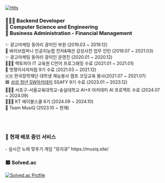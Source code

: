 [![Hits](https://hits.seeyoufarm.com/api/count/incr/badge.svg?url=https%3A%2F%2Fgithub.com%2Fghwhdthd&count_bg=%23FFDCDC&title_bg=%23FFB7B7&icon=&icon_color=%23E7E7E7&title=hits&edge_flat=false)](https://hits.seeyoufarm.com)
<h3>
🧑🏼‍💻 Backend Developer  <br>
🏫 Computer Science and Engineering <br>
🏫 Business Administration - Financial Management

</h3>




✨ 광고마케팅 동아리 광미인 부원 (2019.03 ~ 2019.12) <br>
👔 바이브컴퍼니 인공지능랩 전자&패션 감성사전 업무 인턴 (2019.07 ~ 2021.03) <br>
✨ 광고마케팅 동아리 광미인 운영진 (2020.01 ~ 2020.12) <br>
🧑🏼‍💻 렉토피아 IT 교육원 C언어 프로그래밍 수료 (2021.01 ~ 2021.01)<br>
🦁 멋쟁이사자처럼 9기 수료 (2021.03 ~ 2021.12) <br>
🇰🇷 한국장학재단 대학생 재능봉사 캠프 코딩교육 봉사(2021.07 ~ 2021.07) <br>
🟦 [삼성 청년 SW아카데미](https://www.ssafy.com/ksp/jsp/swp/swpMain.jsp) SSAFY 9기 수료 (2023.01 ~ 2023.12)<br>
🧑🏼‍💻 서초구-서울교육대학교-숭실대학교 AI+X 아카데미 AI 프로젝트 수료 (2024.07 ~ 2024.09)<br>
🧑🏼‍💻 KT 에이블스쿨 6기 (2024.09 ~ 2024.10)<br>
🐥 Team MusiQ (2023.10 ~ 현재)<br>

<br><br>
<h3>🐥 현재 배포 중인 서비스 </h3>
- 실시간 노래 맞추기 게임 "뮤지큐" https://musiq.site/

<br>
<h3>🟨 Solved.ac</h3>

[![Solved.ac Profile](http://mazassumnida.wtf/api/generate_badge?boj=ghwhdthd)](https://solved.ac/ghwhdthd)
<!--
[![Solved.ac Profile](https://github-readme-solvedac.hyp3rflow.vercel.app/api/?handle=ghwhdthd)](https://solved.ac/profile/ghwhdthd) 
-->
